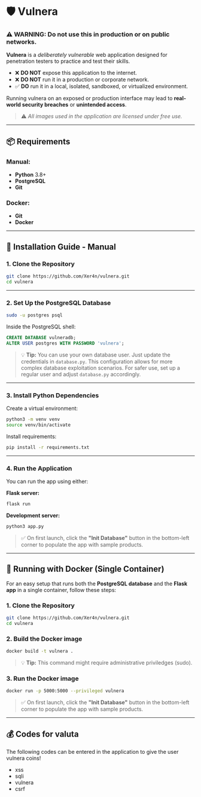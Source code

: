 # 🛡️ **Vulnera**

### ⚠️ **WARNING:** Do not use this in production or on public networks.
**Vulnera** is a *deliberately vulnerable* web application designed for penetration testers to practice and test their skills.

- ❌ **DO NOT** expose this application to the internet.
- ❌ **DO NOT** run it in a production or corporate network.
- ✅ **DO** run it in a local, isolated, sandboxed, or virtualized environment.

Running vulnera on an exposed or production interface may lead to **real-world security breaches** or **unintended access**.

> ⚠️ *All images used in the application are licensed under free use.*

---

## 📦 Requirements

### Manual:
- **Python** 3.8+
- **PostgreSQL**
- **Git**

### Docker:
- **Git**
- **Docker**

---

## 🚀 Installation Guide - Manual

### 1. Clone the Repository

```bash
git clone https://github.com/Xer4n/vulnera.git
cd vulnera
```

---

### 2. Set Up the PostgreSQL Database

```bash
sudo -u postgres psql
```

Inside the PostgreSQL shell:

```sql
CREATE DATABASE vulneradb;
ALTER USER postgres WITH PASSWORD 'vulnera';
```

> 💡 **Tip:** You can use your own database user.
> Just update the credentials in `database.py`.
> This configuration allows for more complex database exploitation scenarios.
> For safer use, set up a regular user and adjust `database.py` accordingly.

---

### 3. Install Python Dependencies

Create a virtual environment:

```bash
python3 -m venv venv
source venv/bin/activate
```

Install requirements:

```bash
pip install -r requirements.txt
```

---


### 4. Run the Application

You can run the app using either:

**Flask server:**

```bash
flask run
```

**Development server:**

```bash
python3 app.py
```

> ✅ On first launch, click the **"Init Database"** button in the bottom-left corner to populate the app with sample products.

---

## 🐳 Running with Docker (Single Container)

For an easy setup that runs both the **PostgreSQL database** and the **Flask app** in a single container, follow these steps:

### 1. Clone the Repository

```bash
git clone https://github.com/Xer4n/vulnera.git
cd vulnera
```

### 2. Build the Docker image
```bash
docker build -t vulnera .
```
> 💡 **Tip:** This command might require administrative priviledges (sudo).

### 3. Run the Docker image
```bash
docker run -p 5000:5000 --privileged vulnera
```
> ✅ On first launch, click the **"Init Database"** button in the bottom-left corner to populate the app with sample products.

---


## 💰 Codes for valuta

The following codes can be entered in the application to give the user vulnera coins!

- xss
- sqli
- vulnera
- csrf
